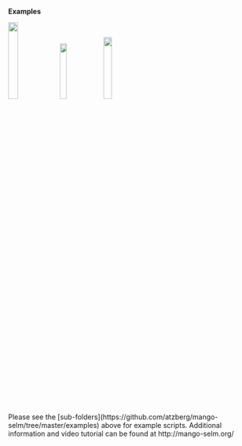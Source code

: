 __Examples__
<p align="left">
<img src="z_doc_img/view1_8_4.gif" width="20%"> 
<img src="z_doc_img/view1_4.gif" width="17%">
<img src="z_doc_img/hydro1_view1_1.gif" width="18%"> 
</p>
Please see the [sub-folders](https://github.com/atzberg/mango-selm/tree/master/examples) above for example scripts.  Additional information and video tutorial can be found at http://mango-selm.org/


